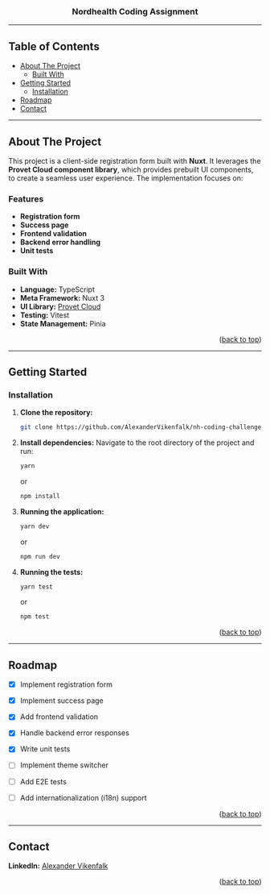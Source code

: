 <a id="readme-top"></a>

<br />
<div align="center">
  <h3 align="center">Nordhealth Coding Assignment</h3>
</div>

---

## Table of Contents

- [About The Project](#about-the-project)
  - [Built With](#built-with)
- [Getting Started](#getting-started)
  - [Installation](#installation)
- [Roadmap](#roadmap)
- [Contact](#contact)

---

## About The Project

This project is a client-side registration form built with **Nuxt**. It leverages the **Provet Cloud component library**, which provides prebuilt UI components, to create a seamless user experience. The implementation focuses on:

### Features

- **Registration form**
- **Success page**
- **Frontend validation**
- **Backend error handling**
- **Unit tests**

### Built With

- **Language:** TypeScript
- **Meta Framework:** Nuxt 3
- **UI Library:** [Provet Cloud](https://www.provet.cloud/)
- **Testing:** Vitest
- **State Management:** Pinia

<p align="right">(<a href="#readme-top">back to top</a>)</p>

---

## Getting Started

### Installation

1. **Clone the repository:**
   ```sh
   git clone https://github.com/AlexanderVikenfalk/nh-coding-challenge
   ```

2. **Install dependencies:**
   Navigate to the root directory of the project and run:
   ```sh
   yarn
   ```
   or
   ```sh
   npm install
   ```

3. **Running the application:**
   ```sh
   yarn dev
   ```
   or
   ```sh
   npm run dev
   ```

4. **Running the tests:**
   ```sh
   yarn test
   ```
   or
   ```sh
   npm test
   ```

<p align="right">(<a href="#readme-top">back to top</a>)</p>

---

## Roadmap

- [x] Implement registration form
- [x] Implement success page
- [x] Add frontend validation
- [x] Handle backend error responses
- [x] Write unit tests
- [ ] Implement theme switcher
- [ ] Add E2E tests
- [ ] Add internationalization (i18n) support


<p align="right">(<a href="#readme-top">back to top</a>)</p>

---

## Contact

 **LinkedIn:** [Alexander Vikenfalk](https://www.linkedin.com/in/alexander-vikenfalk/)

<p align="right">(<a href="#readme-top">back to top</a>)</p>
